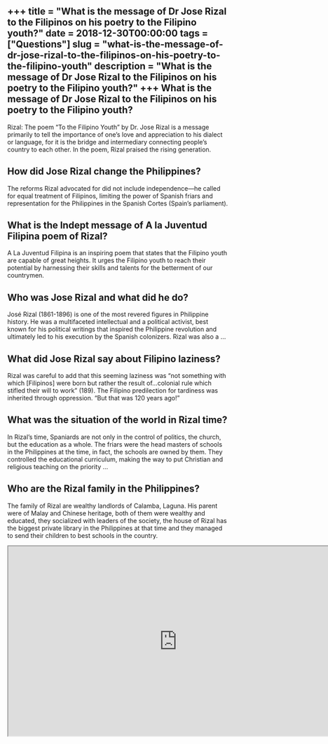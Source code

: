 +++
title = "What is the message of Dr Jose Rizal to the Filipinos on his poetry to the Filipino youth?"
date = 2018-12-30T00:00:00
tags = ["Questions"]
slug = "what-is-the-message-of-dr-jose-rizal-to-the-filipinos-on-his-poetry-to-the-filipino-youth"
description = "What is the message of Dr Jose Rizal to the Filipinos on his poetry to the Filipino youth?"
+++
What is the message of Dr Jose Rizal to the Filipinos on his poetry to the Filipino youth?
------------------------------------------------------------------------------------------

Rizal: The poem “To the Filipino Youth” by Dr. Jose Rizal is a message primarily to tell the importance of one’s love and appreciation to his dialect or language, for it is the bridge and intermediary connecting people’s country to each other. In the poem, Rizal praised the rising generation.

How did Jose Rizal change the Philippines?
------------------------------------------

The reforms Rizal advocated for did not include independence—he called for equal treatment of Filipinos, limiting the power of Spanish friars and representation for the Philippines in the Spanish Cortes (Spain’s parliament).

What is the Indept message of A la Juventud Filipina poem of Rizal?
-------------------------------------------------------------------

A La Juventud Filipina is an inspiring poem that states that the Filipino youth are capable of great heights. It urges the Filipino youth to reach their potential by harnessing their skills and talents for the betterment of our countrymen.

Who was Jose Rizal and what did he do?
--------------------------------------

José Rizal (1861-1896) is one of the most revered figures in Philippine history. He was a multifaceted intellectual and a political activist, best known for his political writings that inspired the Philippine revolution and ultimately led to his execution by the Spanish colonizers. Rizal was also a …

What did Jose Rizal say about Filipino laziness?
------------------------------------------------

Rizal was careful to add that this seeming laziness was “not something with which \[Filipinos\] were born but rather the result of…colonial rule which stifled their will to work” (189). The Filipino predilection for tardiness was inherited through oppression. “But that was 120 years ago!”

What was the situation of the world in Rizal time?
--------------------------------------------------

In Rizal’s time, Spaniards are not only in the control of politics, the church, but the education as a whole. The friars were the head masters of schools in the Philippines at the time, in fact, the schools are owned by them. They controlled the educational curriculum, making the way to put Christian and religious teaching on the priority …

Who are the Rizal family in the Philippines?
--------------------------------------------

The family of Rizal are wealthy landlords of Calamba, Laguna. His parent were of Malay and Chinese heritage, both of them were wealthy and educated, they socialized with leaders of the society, the house of Rizal has the biggest private library in the Philippines at that time and they managed to send their children to best schools in the country.

<iframe allow="accelerometer; autoplay; clipboard-write; encrypted-media; gyroscope; picture-in-picture" allowfullscreen="" class="__youtube_prefs__  epyt-is-override  no-lazyload" data-no-lazy="1" data-origheight="433" data-origwidth="770" data-skipgform_ajax_framebjll="" height="433" id="_ytid_96485" loading="lazy" src="https://www.youtube.com/embed/-iwqHUsDbWQ?enablejsapi=1&autoplay=0&cc_load_policy=0&cc_lang_pref=&iv_load_policy=1&loop=0&modestbranding=0&rel=1&fs=1&playsinline=0&autohide=2&theme=dark&color=red&controls=1&" title="YouTube player" width="770"></iframe>
